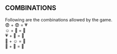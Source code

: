 
## COMBINATIONS ##
Following are the combinations allowed by the game.   
:fearful: + :fearful: = :heartpulse:   
:relaxed: + :cop: = :anger:   
:heartpulse: + :anger: = :penguin:   
:penguin: + :relaxed: = :cactus:   
:cop: + :cactus: = :octopus:   

